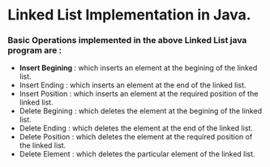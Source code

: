 # Linked List Implementation in Java.
### Basic Operations implemented in the above Linked List java program are :
- <b>Insert Begining</b> : which inserts an element at the begining of the linked list.
- Insert Ending : which inserts an element at the end of the linked list.
- Insert Position : which inserts an element at the required position of the linked list.
- Delete Begining : which deletes the element at the begining of the linked list.
- Delete Ending : which deletes the element at the end of the linked list.
- Delete Position : which deletes the element at the required position of the linked list.
- Delete Element : which deletes the particular element of the linked list.
